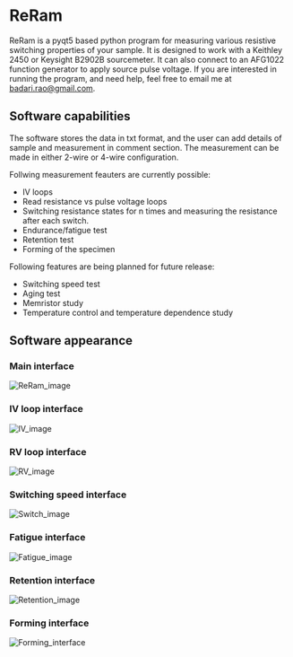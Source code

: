 # ReRam
ReRam is a pyqt5 based python program for measuring various resistive switching properties of your sample. It is designed to work with a Keithley 2450 or Keysight B2902B sourcemeter. It can also connect to an AFG1022 function generator to apply source pulse voltage. If you are interested in running the program, and need help, feel free to email me at badari.rao@gmail.com.

## Software capabilities
The software stores the data in txt format, and the user can add details of sample and measurement in comment section.
The measurement can be made in either 2-wire or 4-wire configuration.

Follwing measurement feauters are currently possible:
- IV loops
- Read resistance vs pulse voltage loops
- Switching resistance states for n times and measuring the resistance after each switch.
- Endurance/fatigue test
- Retention test
- Forming of the specimen

Following features are being planned for future release:
- Switching speed test
- Aging test
- Memristor study
- Temperature control and temperature dependence study

## Software appearance
### Main interface
![ReRam_image](https://user-images.githubusercontent.com/47620203/234466954-3328eead-fdb0-4686-a92c-ef80a8d8c2c4.jpg)

### IV loop interface
![IV_image](https://user-images.githubusercontent.com/47620203/234467019-e0268691-c756-45fe-9aee-d8c3045d3088.jpg)

### RV loop interface
![RV_image](https://user-images.githubusercontent.com/47620203/234467109-a98ac48f-e74d-489e-b006-ab876d3686c0.jpg)

### Switching speed interface
![Switch_image](https://user-images.githubusercontent.com/47620203/234467264-bf4dd283-d4e7-4d89-bd73-f7f405e80979.jpg)

### Fatigue interface
![Fatigue_image](https://user-images.githubusercontent.com/47620203/234467371-6f77d73f-5505-4b37-a276-91dc789d3f99.jpg)

### Retention interface
![Retention_image](https://user-images.githubusercontent.com/47620203/234467477-eea14755-c582-4b1f-8a89-b1b9c4e9bd27.jpg)

### Forming interface
![Forming_interface](https://user-images.githubusercontent.com/47620203/234467581-d83fdfbc-8593-456d-b721-0819ad5b35e7.jpg)
